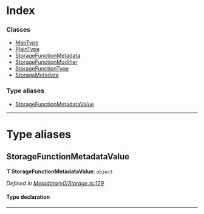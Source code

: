 

# Index

### Classes

* [MapType](../classes/_metadata_v0_storage_.maptype.md)
* [PlainType](../classes/_metadata_v0_storage_.plaintype.md)
* [StorageFunctionMetadata](../classes/_metadata_v0_storage_.storagefunctionmetadata.md)
* [StorageFunctionModifier](../classes/_metadata_v0_storage_.storagefunctionmodifier.md)
* [StorageFunctionType](../classes/_metadata_v0_storage_.storagefunctiontype.md)
* [StorageMetadata](../classes/_metadata_v0_storage_.storagemetadata.md)

### Type aliases

* [StorageFunctionMetadataValue](_metadata_v0_storage_.md#storagefunctionmetadatavalue)

---

# Type aliases

<a id="storagefunctionmetadatavalue"></a>

##  StorageFunctionMetadataValue

**Ƭ StorageFunctionMetadataValue**: *`object`*

*Defined in [Metadata/v0/Storage.ts:129](https://github.com/polkadot-js/api/blob/447b7c4/packages/types/src/Metadata/v0/Storage.ts#L129)*

#### Type declaration

___

